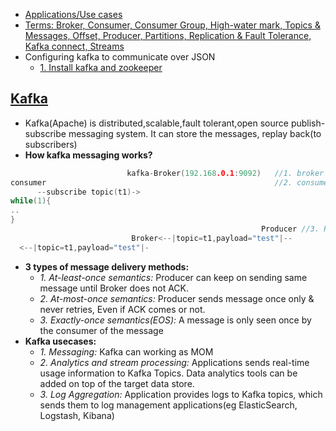 - [Applications/Use cases](#uc)
- [Terms: Broker, Consumer, Consumer Group, High-water mark, Topics & Messages, Offset, Producer, Partitions, Replication & Fault Tolerance, Kafka connect, Streams](Terms)
- Configuring kafka to communicate over JSON
  - [1. Install kafka and zookeeper](#install)

<a name=what></a>
## [Kafka](https://kafka.apache.org/intro)
- Kafka(Apache) is distributed,scalable,fault tolerant,open source publish-subscribe messaging system. It can store the messages, replay back(to subscribers)
- **How kafka messaging works?**
```c
                          kafka-Broker(192.168.0.1:9092)   //1. broker starts
consumer                                                   //2. consumer subscribes to topic
      --subscribe topic(t1)->
while(1){
..
}
                                                        Producer //3. Producer produces topic
                           Broker<--|topic=t1,payload="test"|--
  <--|topic=t1,payload="test"|-
```
- **3 types of message delivery methods:**
  - _1. At-least-once semantics:_ Producer can keep on sending same message until Broker does not ACK.
  - _2. At-most-once semantics:_ Producer sends message once only & never retries, Even if ACK comes or not.
  - _3. Exactly-once semantics(EOS):_ A message is only seen once by the consumer of the message
- **Kafka usecases:**
  - _1. Messaging:_ Kafka can working as MOM
  - _2. Analytics and stream processing:_ Applications sends real-time usage information to Kafka Topics. Data analytics tools can be added on top of the target data store.
  - _3. Log Aggregation:_ Application provides logs to Kafka topics, which sends them to log management applications(eg ElasticSearch, Logstash, Kibana)

<a name=images/kafka.png width=500/>


